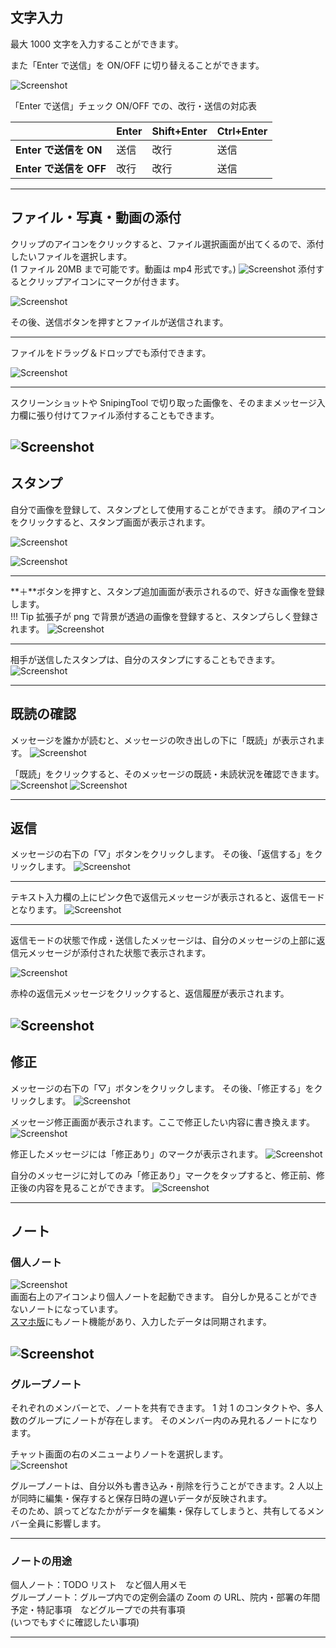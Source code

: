 ## 文字入力

最大 1000 文字を入力することができます。

また「Enter で送信」を ON/OFF に切り替えることができます。

![Screenshot](img/文字入力1.jpg)

「Enter で送信」チェック ON/OFF での、改行・送信の対応表

<!--Enter単体だとメッセージ入力欄上では改行されるが送信したメッセージでは改行されずに表示される-->

|                        | Enter | Shift+Enter | Ctrl+Enter |
| ---------------------- | ----- | ----------- | ---------- |
| **Enter で送信を ON**  | 送信  | 改行        | 送信       |
| **Enter で送信を OFF** | 改行  | 改行        | 送信       |

---

## ファイル・写真・動画の添付

クリップのアイコンをクリックすると、ファイル選択画面が出てくるので、添付したいファイルを選択します。  
(1 ファイル 20MB まで可能です。動画は mp4 形式です。)
![Screenshot](img/添付ファイル1.jpg)
添付するとクリップアイコンにマークが付きます。

![Screenshot](img/添付ファイル4.jpg)

その後、送信ボタンを押すとファイルが送信されます。

---

ファイルをドラッグ＆ドロップでも添付できます。

![Screenshot](img/添付ファイル2.jpg)

---

スクリーンショットや SnipingTool で切り取った画像を、そのままメッセージ入力欄に張り付けてファイル添付することもできます。

## ![Screenshot](img/添付ファイル3.jpg)

## スタンプ

自分で画像を登録して、スタンプとして使用することができます。
顔のアイコンをクリックすると、スタンプ画面が表示されます。

![Screenshot](img/スタンプ1.jpg)

![Screenshot](img/スタンプ2.jpg)

---

**＋**ボタンを押すと、スタンプ追加画面が表示されるので、好きな画像を登録します。  
!!! Tip
拡張子が png で背景が透過の画像を登録すると、スタンプらしく登録されます。
![Screenshot](img/スタンプ3.jpg)

---

相手が送信したスタンプは、自分のスタンプにすることもできます。
![Screenshot](img/スタンプ4.jpg)

---

## 既読の確認

メッセージを誰かが読むと、メッセージの吹き出しの下に「既読」が表示されます。
![Screenshot](img/既読1.jpg)

「既読」をクリックすると、そのメッセージの既読・未読状況を確認できます。
![Screenshot](img/既読2.jpg)
![Screenshot](img/既読3.jpg)

---

## 返信

メッセージの右下の「▽」ボタンをクリックします。
その後、「返信する」をクリックします。
![Screenshot](img/返信1.jpg)

---

テキスト入力欄の上にピンク色で返信元メッセージが表示されると、返信モードとなります。
![Screenshot](img/返信2.jpg)

---

返信モードの状態で作成・送信したメッセージは、自分のメッセージの上部に返信元メッセージが添付された状態で表示されます。

![Screenshot](img/返信3.jpg)

赤枠の返信元メッセージをクリックすると、返信履歴が表示されます。

## ![Screenshot](img/返信4.jpg)

## 修正

メッセージの右下の「▽」ボタンをクリックします。
その後、「修正する」をクリックします。
![Screenshot](img/修正する1.jpg)

メッセージ修正画面が表示されます。ここで修正したい内容に書き換えます。
![Screenshot](img/修正する2.jpg)

修正したメッセージには「修正あり」のマークが表示されます。
![Screenshot](img/修正する3.jpg)

自分のメッセージに対してのみ「修正あり」マークをタップすると、修正前、修正後の内容を見ることができます。
![Screenshot](img/修正する4.jpg)

---

## ノート

### 個人ノート

![Screenshot](img/ノート1.jpg)  
画面右上のアイコンより個人ノートを起動できます。
自分しか見ることができないノートになっています。  
[スマホ版](sp_chat.md#_8)にもノート機能があり、入力したデータは同期されます。

## ![Screenshot](img/ノート2.jpg)

### グループノート

それぞれのメンバーとで、ノートを共有できます。
1 対 1 のコンタクトや、多人数のグループにノートが存在します。
そのメンバー内のみ見れるノートになります。

チャット画面の右のメニューよりノートを選択します。  
![Screenshot](img/ノート3.JPG)

グループノートは、自分以外も書き込み・削除を行うことができます。2 人以上が同時に編集・保存すると保存日時の遅いデータが反映されます。  
そのため、誤ってどなたかがデータを編集・保存してしまうと、共有してるメンバー全員に影響します。

---

### ノートの用途

個人ノート：TODO リスト　など個人用メモ  
グループノート：グループ内での定例会議の Zoom の URL、院内・部署の年間予定・特記事項　などグループでの共有事項  
(いつでもすぐに確認したい事項)

---
